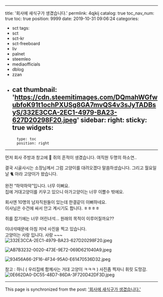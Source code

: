 
---
title: '회사에 새식구가 생겼습니다.'
permlink: 4qjkij
catalog: true
toc_nav_num: true
toc: true
position: 9999
date: 2019-10-31 09:06:24
categories:
- sct
tags:
- sct
- sct-kr
- sct-freeboard
- liv
- palnet
- steemleo
- mediaofficials
- dblog
- zzan
- cat
thumbnail: 'https://cdn.steemitimages.com/DQmahWGfwubfoK91t1ochPXUSg8GA7mvQS4v3sJyTADBsyS/332E3CCA-2EC1-4979-BA23-627D20298F20.jpeg'
sidebar:
    right:
        sticky: true
widgets:
    -
        type: toc
        position: right
---


먼저 회사 주방과 창고에 🐁 쥐의 흔적이 생겼습니다. 
여직원 두명의 하소연.. 

결국 시골사시는 소장님께서 그럼 고양이를 대려오겠다 말씀하셨습니다.  그리고 월요일날 🐈 아라 고양이가 왔습니다.  

완전 “하악하악”입니다.  너무 이뻐요.  
집에 거대고양이를 키우고 있으니 아가고양이는 너무 이쁠수 밖에요.  

회사엔 10명의 남자직원들이 있는데 한결같이 이뻐하네요.  
이사님은 수건에 싸서 안고 계시기도 합니다.  ㅎㅎㅎㅎ

쥐를 잡기에는 너무 어린녀석... 원래의 목적이 이루어질까요??

이녀석때문에 아침 저녁 사진을 찍고 있습니다.  
고양이는 사랑 입니다. 사랑 ~~~
![332E3CCA-2EC1-4979-BA23-627D20298F20.jpeg](https://cdn.steemitimages.com/DQmahWGfwubfoK91t1ochPXUSg8GA7mvQS4v3sJyTADBsyS/332E3CCA-2EC1-4979-BA23-627D20298F20.jpeg)


![AB7B3232-0020-473E-9E72-069D621040A9.jpeg](https://cdn.steemitimages.com/DQmWuW5y7gZvY45YkSRnueVKK1NPpqDMe3AkN156VTKwm4u/AB7B3232-0020-473E-9E72-069D621040A9.jpeg)

![93456A66-2F16-4F34-95A0-E61470536D32.jpeg](https://cdn.steemitimages.com/DQmTncvVMHBEziYVmGpsEC95LBjvaUoCwiu1GoczHGWHYPG/93456A66-2F16-4F34-95A0-E61470536D32.jpeg)



참고 : 하니 ( 우리집에 함께사는 거대 고양이 ㅋㅋㅋ )
사진좀 찍자니 휘릿 도망감.
![0E662DA0-DC55-48D7-86DA-3F720D42DF3D.jpeg](https://cdn.steemitimages.com/DQmSRbWuGWe5iCqvxGRq18wmZ8xxRXv6RDUmN1YqoSUTifg/0E662DA0-DC55-48D7-86DA-3F720D42DF3D.jpeg)

- - -

This page is synchronized from the post: ['회사에 새식구가 생겼습니다.'](https://steemit.com/@kingbit/4qjkij)
